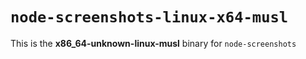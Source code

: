 # `node-screenshots-linux-x64-musl`

This is the **x86_64-unknown-linux-musl** binary for `node-screenshots`
